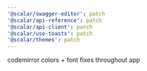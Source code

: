 ```yaml
---
'@scalar/swagger-editor': patch
'@scalar/api-reference': patch
'@scalar/api-client': patch
'@scalar/use-toasts': patch
'@scalar/themes': patch
---
```


codemirror colors + font fixes throughout app
